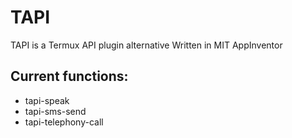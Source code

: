 # TAPI
TAPI is a Termux API plugin alternative
Written in MIT AppInventor

## Current functions:
* tapi-speak
* tapi-sms-send
* tapi-telephony-call

